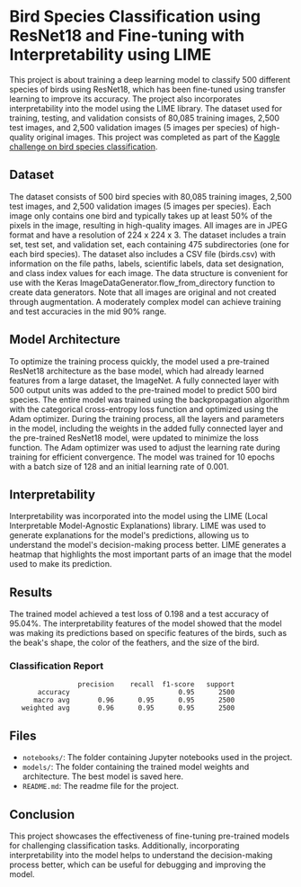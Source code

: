 # Bird Species Classification using ResNet18 and Fine-tuning with Interpretability using LIME
This project is about training a deep learning model to classify 500 different species of birds using ResNet18, which has been fine-tuned using transfer learning to improve its accuracy. The project also incorporates interpretability into the model using the LIME library. The dataset used for training, testing, and validation consists of 80,085 training images, 2,500 test images, and 2,500 validation images (5 images per species) of high-quality original images. This project was completed as part of the [Kaggle challenge on bird species classification](https://www.kaggle.com/datasets/gpiosenka/100-bird-species).

## Dataset
The dataset consists of 500 bird species with 80,085 training images, 2,500 test images, and 2,500 validation images (5 images per species). Each image only contains one bird and typically takes up at least 50% of the pixels in the image, resulting in high-quality images. All images are in JPEG format and have a resolution of 224 x 224 x 3. The dataset includes a train set, test set, and validation set, each containing 475 subdirectories (one for each bird species). The dataset also includes a CSV file (birds.csv) with information on the file paths, labels, scientific labels, data set designation, and class index values for each image. The data structure is convenient for use with the Keras ImageDataGenerator.flow_from_directory function to create data generators. Note that all images are original and not created through augmentation. A moderately complex model can achieve training and test accuracies in the mid 90% range.

## Model Architecture
To optimize the training process quickly, the model used a pre-trained ResNet18 architecture as the base model, which had already learned features from a large dataset, the ImageNet. A fully connected layer with 500 output units was added to the pre-trained model to predict 500 bird species. The entire model was trained using the backpropagation algorithm with the categorical cross-entropy loss function and optimized using the Adam optimizer. During the training process, all the layers and parameters in the model, including the weights in the added fully connected layer and the pre-trained ResNet18 model, were updated to minimize the loss function. The Adam optimizer was used to adjust the learning rate during training for efficient convergence. The model was trained for 10 epochs with a batch size of 128 and an initial learning rate of 0.001.

## Interpretability
Interpretability was incorporated into the model using the LIME (Local Interpretable Model-Agnostic Explanations) library. LIME was used to generate explanations for the model's predictions, allowing us to understand the model's decision-making process better. LIME generates a heatmap that highlights the most important parts of an image that the model used to make its prediction.

## Results
The trained model achieved a test loss of 0.198 and a test accuracy of 95.04%. The interpretability features of the model showed that the model was making its predictions based on specific features of the birds, such as the beak's shape, the color of the feathers, and the size of the bird.

### Classification Report
```
                 precision    recall  f1-score   support
       accuracy                           0.95      2500
      macro avg       0.96      0.95      0.95      2500
   weighted avg       0.96      0.95      0.95      2500
```

## Files
- `notebooks/`: The folder containing Jupyter notebooks used in the project.
- `models/`: The folder containing the trained model weights and architecture. The best model is saved here.
- `README.md`: The readme file for the project.

## Conclusion
This project showcases the effectiveness of fine-tuning pre-trained models for challenging classification tasks. Additionally, incorporating interpretability into the model helps to understand the decision-making process better, which can be useful for debugging and improving the model.
